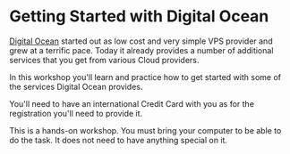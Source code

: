 # Getting Started with Digital Ocean

[Digital Ocean](http://code-maven.com/digitalocean) started out as low cost and very simple VPS provider
and grew at a terrific pace. Today it already provides a number of additional services that you
get from various Cloud providers.

In this workshop you'll learn and practice how to get started with some of the services Digital Ocean provides.

You'll need to have an international Credit Card with you as for the registration you'll need to provide it.

This is a hands-on workshop. You must bring your computer to be able to do the task.
It does not need to have anything special on it.

